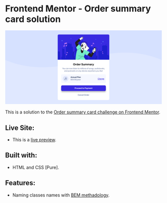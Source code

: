 # Frontend Mentor - Order summary card solution

![Screenshot of the website](./assets/preview/screenshot.png)

This is a solution to the [Order summary card challenge on Frontend Mentor](https://www.frontendmentor.io/challenges/order-summary-component-QlPmajDUj).

## Live Site:
- This is a [live preview](https://iabdwahab.github.io/frontend-mentor-solutions/solutions/order-summary-component).

## Built with:

- HTML and CSS [Pure].

## Features:

- Naming classes names with [BEM methadology](https://en.bem.info/methodology/).
